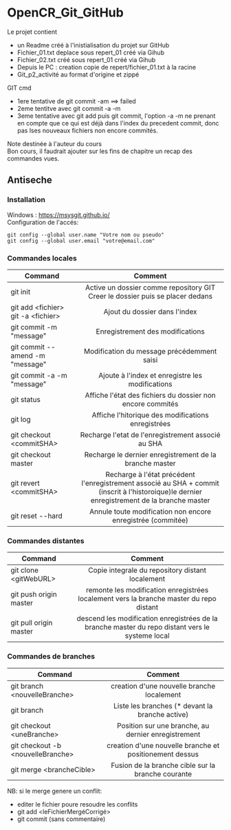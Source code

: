# OpenCR_Git_GitHub

Le projet contient
* un Readme créé à l'inistialisation du projet sur GitHub
* Fichier_01.txt deplace sous repert_01 créé via Gihub
* Fichier_02.txt créé sous repert_01 créé via Gihub
* Depuis le PC :  creation copie de repert/fichier_01.txt à la racine
* Git_p2_activité au format d'origine et zippé

GIT cmd
* 1ere tentative de git commit -am ==> failed
* 2eme tentitve avec git commit -a -m
* 3eme tentative avec git add puis git commit, l'option -a -m ne prenant en compte que ce qui est déjà dans l'index du precedent commit, donc pas lses nouveaux fichiers non encore commités.

Note destinée à l'auteur du cours  
Bon cours, il faudrait ajouter sur les fins de chapitre un recap des commandes vues.

## Antiseche
### Installation
Windows : https://msysgit.github.io/  
Configuration de l'accés:
```
git config --global user.name "Votre nom ou pseudo"  
git config --global user.email "votre@email.com"  
```


### Commandes locales
| Command       | Comment           |
| ------------- |:-------------:| 
| git init      | Active un dossier comme repository GIT <br>  Creer le dossier puis se placer dedans|  
| git add \<fichier> <br> git -a \<fichier> | Ajout du dossier dans l'index|   
| git commit -m "message" | Enregistrement des modifications      |   
| git commit -- amend -m "message" | Modification du message précédemment saisi  |   
| git commit -a -m "message" | Ajoute à l'index et enregistre les modifications      |    
| git status | Affiche l'état des fichiers du dossier non encore commités      |
| git log | Affiche l'hitorique des modifications enregistrées      |    
| git checkout \<commitSHA> | Recharge l'etat de l'enregistrement associé au SHA  |    
| git checkout master | Recharge le dernier enregistrement de la branche master  |  
| git revert \<commitSHA>  | Recharge à l'état précédent l'enregistrement associé au SHA + commit (inscrit à l'historoique)le dernier enregistrement de la branche master  |    
| git reset --hard  | Annule toute modification non encore enregistrée (commitée) |    

### Commandes distantes
| Command       | Comment      |
| ------------- |:-------------:|
| git clone \<gitWebURL>      | Copie integrale du repository distant localement |
| git push origin master      | remonte les modification enregistrées localement vers la branche master du repo distant |
| git pull origin master      | descend  les modification enregistrées de la branche master du repo distant vers le systeme local |

### Commandes de branches
| Command       | Comment      |
| ------------- |:-------------:|
| git branch \<nouvelleBranche>      | creation d'une nouvelle branche localement |
| git branch      | Liste les branches (* devant la branche active) |
| git checkout \<uneBranche>      | Position sur une branche, au dernier enregistrement |
| git checkout -b \<nouvelleBranche>      | creation d'une nouvelle branche et positionement dessus |
| git merge \<brancheCible>      | Fusion de la branche cible sur la branche courante |

NB: si le merge genere un conflit:
* editer le fichier poure resoudre les conflits
* git add  \<leFichierMergéCorrigé>
* git commit (sans commentaire)

